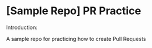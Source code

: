 # [Sample Repo] PR Practice
Introduction:

A sample repo for practicing how to create Pull Requests
